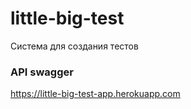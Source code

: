 # little-big-test

Система для создания тестов


### API swagger

https://little-big-test-app.herokuapp.com
